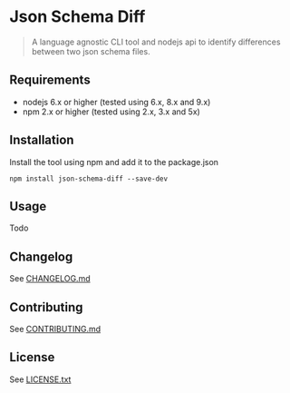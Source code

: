 # Json Schema Diff
> A language agnostic CLI tool and nodejs api to identify differences between two json schema files.

## Requirements
- nodejs 6.x or higher (tested using 6.x, 8.x and 9.x)
- npm 2.x or higher (tested using 2.x, 3.x and 5x)

## Installation

Install the tool using npm and add it to the package.json   
```
npm install json-schema-diff --save-dev
```

## Usage

Todo

## Changelog
See [CHANGELOG.md](CHANGELOG.md)

## Contributing
See [CONTRIBUTING.md](CONTRIBUTING.md)

## License
See [LICENSE.txt](LICENSE.txt)
